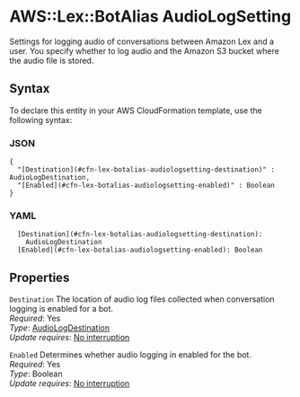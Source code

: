 # AWS::Lex::BotAlias AudioLogSetting<a name="aws-properties-lex-botalias-audiologsetting"></a>

Settings for logging audio of conversations between Amazon Lex and a user\. You specify whether to log audio and the Amazon S3 bucket where the audio file is stored\.

## Syntax<a name="aws-properties-lex-botalias-audiologsetting-syntax"></a>

To declare this entity in your AWS CloudFormation template, use the following syntax:

### JSON<a name="aws-properties-lex-botalias-audiologsetting-syntax.json"></a>

```
{
  "[Destination](#cfn-lex-botalias-audiologsetting-destination)" : AudioLogDestination,
  "[Enabled](#cfn-lex-botalias-audiologsetting-enabled)" : Boolean
}
```

### YAML<a name="aws-properties-lex-botalias-audiologsetting-syntax.yaml"></a>

```
  [Destination](#cfn-lex-botalias-audiologsetting-destination):
    AudioLogDestination
  [Enabled](#cfn-lex-botalias-audiologsetting-enabled): Boolean
```

## Properties<a name="aws-properties-lex-botalias-audiologsetting-properties"></a>

`Destination` <a name="cfn-lex-botalias-audiologsetting-destination"></a>
The location of audio log files collected when conversation logging is enabled for a bot\.  
_Required_: Yes  
_Type_: [AudioLogDestination](aws-properties-lex-botalias-audiologdestination.md)  
_Update requires_: [No interruption](https://docs.aws.amazon.com/AWSCloudFormation/latest/UserGuide/using-cfn-updating-stacks-update-behaviors.html#update-no-interrupt)

`Enabled` <a name="cfn-lex-botalias-audiologsetting-enabled"></a>
Determines whether audio logging in enabled for the bot\.  
_Required_: Yes  
_Type_: Boolean  
_Update requires_: [No interruption](https://docs.aws.amazon.com/AWSCloudFormation/latest/UserGuide/using-cfn-updating-stacks-update-behaviors.html#update-no-interrupt)
